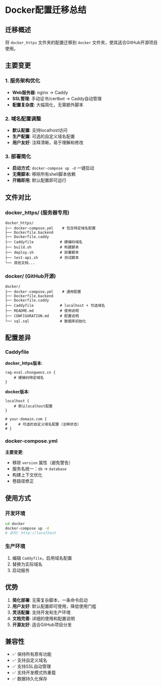 # Docker配置迁移总结

## 迁移概述

将 `docker_https` 文件夹的配置迁移到 `docker` 文件夹，使其适合GitHub开源项目使用。

## 主要变更

### 1. 服务架构优化
- **Web服务器**: nginx → Caddy
- **SSL管理**: 手动证书/certbot → Caddy自动管理
- **配置复杂度**: 大幅简化，无需额外脚本

### 2. 域名配置调整
- **默认配置**: 支持localhost访问
- **生产配置**: 可选的自定义域名配置
- **用户友好**: 注释清晰，易于理解和修改

### 3. 部署简化
- **启动方式**: `docker-compose up -d` 一键启动
- **无需脚本**: 移除所有shell脚本依赖
- **开箱即用**: 默认配置即可运行

## 文件对比

### docker_https/ (服务器专用)
```
docker_https/
├── docker-compose.yml    # 包含特定域名配置
├── Dockerfile.backend    
├── Dockerfile.caddy      
├── Caddyfile            # 硬编码域名
├── build.sh             # 构建脚本
├── deploy.sh            # 部署脚本
├── test-api.sh          # 测试脚本
└── 其他文档...
```

### docker/ (GitHub开源)
```
docker/
├── docker-compose.yml    # 通用配置
├── Dockerfile.backend    
├── Dockerfile.caddy      
├── Caddyfile            # localhost + 可选域名
├── README.md            # 使用说明
├── CONFIGURATION.md     # 配置说明
└── sql.sql              # 数据库初始化
```

## 配置差异

### Caddyfile
**docker_https版本**:
```caddyfile
rag-eval.chongwenz.cn {
    # 硬编码特定域名
}
```

**docker版本**:
```caddyfile
localhost {
    # 默认localhost配置
}

# your-domain.com {
#     # 可选的自定义域名配置（注释状态）
# }
```

### docker-compose.yml
**主要变更**:
- 移除 `version` 属性（避免警告）
- 服务名统一：`db` → `database`
- 构建上下文优化
- 卷路径修正

## 使用方式

### 开发环境
```bash
cd docker
docker-compose up -d
# 访问: http://localhost
```

### 生产环境
1. 编辑 `Caddyfile`，启用域名配置
2. 替换为实际域名
3. 启动服务

## 优势

1. **简化部署**: 无需复杂脚本，一条命令启动
2. **用户友好**: 默认配置即可使用，降低使用门槛
3. **灵活配置**: 支持开发和生产环境
4. **文档完善**: 详细的使用和配置说明
5. **开源友好**: 适合GitHub项目分发

## 兼容性

- ✅ 保持所有原有功能
- ✅ 支持自定义域名
- ✅ 支持SSL自动管理
- ✅ 支持开发模式热重载
- ✅ 数据持久化保存 